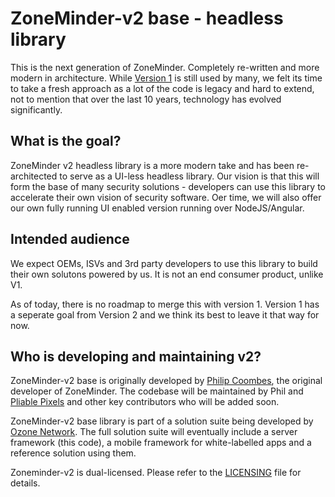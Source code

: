 # ZoneMinder-v2 base - headless library

This is the next generation of ZoneMinder. Completely re-written and more modern in architecture. While [Version 1](https://github.com/zoneminder) is still used by many, we felt its time to take a fresh approach as a lot of the code is legacy and hard to extend, not to mention that over the last 10 years, technology has evolved significantly.


## What is the goal?

ZoneMinder v2 headless library is a more modern take and has been re-architected to serve as a UI-less headless library. Our vision is that this will form the base of many security solutions - developers can use this library to accelerate their own vision of security software. Oer time, we will also offer our own fully running UI enabled version running over NodeJS/Angular.

## Intended audience

We expect OEMs, ISVs and 3rd party developers to use this library to build their own solutons powered by us. It is not an end consumer product, unlike V1.

As of today, there is no roadmap to merge this with version 1. Version 1 has a seperate goal from Version 2 and we think its best to leave it that way for now.

## Who is developing and maintaining v2?
ZoneMinder-v2 base is originally developed by [Philip Coombes](https://github.com/web2wire), the original developer of ZoneMinder.
The codebase will be maintained by Phil and [Pliable Pixels](https://github.com/pliablepixels) and other key contributors who will be added soon.

ZoneMinder-v2 base library is part of a solution suite being developed by [Ozone Network](http://ozone.network). The full solution suite will eventually include a server framework (this code), a mobile framework for white-labelled apps and a reference solution using them.

Zoneminder-v2 is dual-licensed.
Please refer to the [LICENSING](LICENSE.md) file for details.
